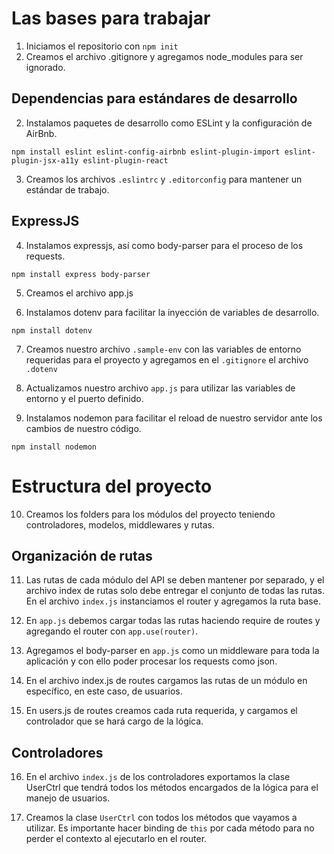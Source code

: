 # Las bases para trabajar

1. Iniciamos el repositorio con `npm init`
2. Creamos el archivo .gitignore y agregamos node_modules para ser ignorado.

## Dependencias para estándares de desarrollo

2. Instalamos paquetes de desarrollo como ESLint y la configuración de
AirBnb.

```
npm install eslint eslint-config-airbnb eslint-plugin-import eslint-plugin-jsx-a11y eslint-plugin-react
```

3. Creamos los archivos `.eslintrc` y `.editorconfig` para mantener un estándar de trabajo.

## ExpressJS

4. Instalamos expressjs, así como body-parser para el proceso de los requests.

```
npm install express body-parser
```

5. Creamos el archivo app.js

6. Instalamos dotenv para facilitar la inyección de variables de desarrollo.

```
npm install dotenv
```

7. Creamos nuestro archivo `.sample-env` con las variables de entorno requeridas para el proyecto y agregamos en el `.gitignore` el archivo `.dotenv`

8. Actualizamos nuestro archivo `app.js` para utilizar las variables de entorno y el puerto definido.

9. Instalamos nodemon para facilitar el reload de nuestro servidor ante los cambios de nuestro código.

```
npm install nodemon
```

# Estructura del proyecto

10. Creamos los folders para los módulos del proyecto teniendo controladores, modelos, middlewares y rutas.

## Organización de rutas

11. Las rutas de cada módulo del API se deben mantener por separado, y el archivo index de rutas solo debe entregar el conjunto de todas las rutas.  
En el archivo `index.js` instanciamos el router y agregamos la ruta base.

12. En `app.js` debemos cargar todas las rutas haciendo require de routes y agregando el router con `app.use(router)`.

13. Agregamos el body-parser en `app.js` como un middleware para toda la aplicación y con ello poder procesar los requests como json.

14. En el archivo index.js de routes cargamos las rutas de un módulo en específico, en este caso, de usuarios.

15. En users.js de routes creamos cada ruta requerida, y cargamos el controlador que se hará cargo de la lógica.

## Controladores

16. En el archivo `index.js` de los controladores exportamos la clase UserCtrl que tendrá todos los métodos encargados de la lógica para el manejo de usuarios.

17. Creamos la clase `UserCtrl` con todos los métodos que vayamos a utilizar. Es importante hacer binding de `this` por cada método para no perder el contexto al ejecutarlo en el router.
